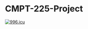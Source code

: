 # CMPT-225-Project

<a href="https://996.icu"><img src="https://img.shields.io/badge/link-996.icu-red.svg" alt="996.icu" /></a>
